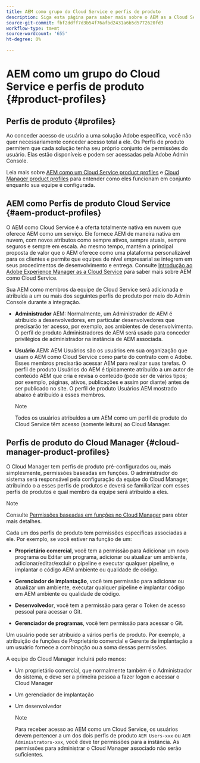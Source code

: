 ```yaml
---
title: AEM como grupo do Cloud Service e perfis de produto
description: Siga esta página para saber mais sobre o AEM as a Cloud Service Team e Product Profiles.
source-git-commit: fbf2ddff7d3b54f76afbd2431a6b5d5772620fd3
workflow-type: tm+mt
source-wordcount: '655'
ht-degree: 0%

---
```



# AEM como um grupo do Cloud Service e perfis de produto {#product-profiles}

## Perfis de produto {#profiles}

Ao conceder acesso de usuário a uma solução Adobe específica, você não quer necessariamente conceder acesso total a ele. Os Perfis de produto permitem que cada solução tenha seu próprio conjunto de permissões do usuário. Elas estão disponíveis e podem ser acessadas pela Adobe Admin Console.

Leia mais sobre [AEM como um Cloud Service product profiles](#aem-product-profiles) e [Cloud Manager product profiles](#cloud-manager-product-profiles) para entender como eles funcionam em conjunto enquanto sua equipe é configurada.

## AEM como Perfis de produto Cloud Service {#aem-product-profiles}

O AEM como Cloud Service é a oferta totalmente nativa em nuvem que oferece AEM como um serviço. Ele fornece AEM de maneira nativa em nuvem, com novos atributos como sempre ativos, sempre atuais, sempre seguros e sempre em escala. Ao mesmo tempo, mantém a principal proposta de valor que o AEM oferece como uma plataforma personalizável para os clientes e permite que equipes de nível empresarial se integrem em seus procedimentos de desenvolvimento e entrega. Consulte [Introdução ao Adobe Experience Manager as a Cloud Service](https://experienceleague.adobe.com/docs/experience-manager-cloud-service/overview/introduction.html?lang=en) para saber mais sobre AEM como Cloud Service.

Sua AEM como membros da equipe de Cloud Service será adicionada e atribuída a um ou mais dos seguintes perfis de produto por meio do Admin Console durante a integração.

* **Administrador** AEM: Normalmente, um Administrador de AEM é atribuído a desenvolvedores, em particular desenvolvedores que precisarão ter acesso, por exemplo, aos ambientes de desenvolvimento. O perfil de produto Administradores de AEM será usado para conceder privilégios de administrador na instância de AEM associada.

* **Usuário** AEM: AEM Usuários são os usuários em sua organização que usam o AEM como Cloud Service como parte do contrato com o Adobe. Esses membros precisarão acessar AEM para realizar suas tarefas. O perfil de produto Usuários do AEM é tipicamente atribuído a um autor de conteúdo AEM que cria e revisa o conteúdo (pode ser de vários tipos; por exemplo, páginas, ativos, publicações e assim por diante) antes de ser publicado no site. O perfil de produto Usuários AEM mostrado abaixo é atribuído a esses membros.

   >[!NOTE]
   >Todos os usuários atribuídos a um AEM como um perfil de produto do Cloud Service têm acesso (somente leitura) ao Cloud Manager.

## Perfis de produto do Cloud Manager {#cloud-manager-product-profiles}

O Cloud Manager tem perfis de produto pré-configurados ou, mais simplesmente, permissões baseadas em funções. O administrador do sistema será responsável pela configuração da equipe do Cloud Manager, atribuindo o a esses perfis de produtos e deverá se familiarizar com esses perfis de produtos e qual membro da equipe será atribuído a eles.
>[!NOTE]
>Consulte [Permissões baseadas em funções no Cloud Manager](/help/onboarding/what-is-required/user-roles-permissions.md) para obter mais detalhes.

Cada um dos perfis de produto tem permissões específicas associadas a ele. Por exemplo, se você estiver na função de um:

* **Proprietário comercial**, você tem a permissão para Adicionar um novo programa ou Editar um programa, adicionar ou atualizar um ambiente, adicionar/editar/excluir o pipeline e executar qualquer pipeline, e implantar o código AEM ambiente ou qualidade de código.

* **Gerenciador de implantação**, você tem permissão para adicionar ou atualizar um ambiente, executar qualquer pipeline e implantar código em AEM ambiente ou qualidade de código.

* **Desenvolvedor**, você tem a permissão para gerar o Token de acesso pessoal para acessar o Git.

* **Gerenciador de programas**, você tem permissão para acessar o Git.

Um usuário pode ser atribuído a vários perfis de produto. Por exemplo, a atribuição de funções de Proprietário comercial e Gerente de implantação a um usuário fornece a combinação ou a soma dessas permissões.

A equipe do Cloud Manager incluirá pelo menos:

* Um proprietário comercial, que normalmente também é o Administrador do sistema, e deve ser a primeira pessoa a fazer logon e acessar o Cloud Manager
* Um gerenciador de implantação
* Um desenvolvedor

   >[!NOTE]
   >Para receber acesso ao AEM como um Cloud Service, os usuários devem pertencer a um dos dois perfis de produto `AEM Users-xxx` ou `AEM Administrators-xxx`, você deve ter permissões para a instância. As permissões para administrar o Cloud Manager associado não serão suficientes.